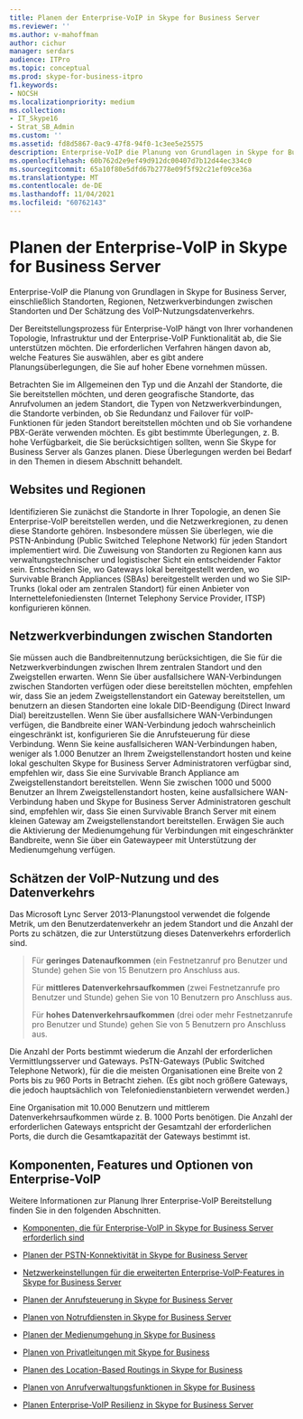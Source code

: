 ```yaml
---
title: Planen der Enterprise-VoIP in Skype for Business Server
ms.reviewer: ''
ms.author: v-mahoffman
author: cichur
manager: serdars
audience: ITPro
ms.topic: conceptual
ms.prod: skype-for-business-itpro
f1.keywords:
- NOCSH
ms.localizationpriority: medium
ms.collection:
- IT_Skype16
- Strat_SB_Admin
ms.custom: ''
ms.assetid: fd8d5867-0ac9-47f8-94f0-1c3ee5e25575
description: Enterprise-VoIP die Planung von Grundlagen in Skype for Business Server, einschließlich Standorten, Regionen, Netzwerkverbindungen zwischen Standorten und Der Schätzung des VoIP-Nutzungsdatenverkehrs.
ms.openlocfilehash: 60b762d2e9ef49d912dc00407d7b12d44ec334c0
ms.sourcegitcommit: 65a10f80e5dfd67b2778e09f5f92c21ef09ce36a
ms.translationtype: MT
ms.contentlocale: de-DE
ms.lasthandoff: 11/04/2021
ms.locfileid: "60762143"
---
```

# <a name="plan-for-enterprise-voice-in-skype-for-business-server"></a>Planen der Enterprise-VoIP in Skype for Business Server
 
Enterprise-VoIP die Planung von Grundlagen in Skype for Business Server, einschließlich Standorten, Regionen, Netzwerkverbindungen zwischen Standorten und Der Schätzung des VoIP-Nutzungsdatenverkehrs.
  
Der Bereitstellungsprozess für Enterprise-VoIP hängt von Ihrer vorhandenen Topologie, Infrastruktur und der Enterprise-VoIP Funktionalität ab, die Sie unterstützen möchten. Die erforderlichen Verfahren hängen davon ab, welche Features Sie auswählen, aber es gibt andere Planungsüberlegungen, die Sie auf hoher Ebene vornehmen müssen.
  
Betrachten Sie im Allgemeinen den Typ und die Anzahl der Standorte, die Sie bereitstellen möchten, und deren geografische Standorte, das Anrufvolumen an jedem Standort, die Typen von Netzwerkverbindungen, die Standorte verbinden, ob Sie Redundanz und Failover für voIP-Funktionen für jeden Standort bereitstellen möchten und ob Sie vorhandene PBX-Geräte verwenden möchten. Es gibt bestimmte Überlegungen, z. B. hohe Verfügbarkeit, die Sie berücksichtigen sollten, wenn Sie Skype for Business Server als Ganzes planen. Diese Überlegungen werden bei Bedarf in den Themen in diesem Abschnitt behandelt.
  
## <a name="sites-and-regions"></a>Websites und Regionen

Identifizieren Sie zunächst die Standorte in Ihrer Topologie, an denen Sie Enterprise-VoIP bereitstellen werden, und die Netzwerkregionen, zu denen diese Standorte gehören. Insbesondere müssen Sie überlegen, wie die PSTN-Anbindung (Public Switched Telephone Network) für jeden Standort implementiert wird. Die Zuweisung von Standorten zu Regionen kann aus verwaltungstechnischer und logistischer Sicht ein entscheidender Faktor sein. Entscheiden Sie, wo Gateways lokal bereitgestellt werden, wo Survivable Branch Appliances (SBAs) bereitgestellt werden und wo Sie SIP-Trunks (lokal oder am zentralen Standort) für einen Anbieter von Internettelefoniediensten (Internet Telephony Service Provider, ITSP) konfigurieren können.
  
## <a name="network-links-between-sites"></a>Netzwerkverbindungen zwischen Standorten

Sie müssen auch die Bandbreitennutzung berücksichtigen, die Sie für die Netzwerkverbindungen zwischen Ihrem zentralen Standort und den Zweigstellen erwarten. Wenn Sie über ausfallsichere WAN-Verbindungen zwischen Standorten verfügen oder diese bereitstellen möchten, empfehlen wir, dass Sie an jedem Zweigstellenstandort ein Gateway bereitstellen, um benutzern an diesen Standorten eine lokale DID-Beendigung (Direct Inward Dial) bereitzustellen. Wenn Sie über ausfallsichere WAN-Verbindungen verfügen, die Bandbreite einer WAN-Verbindung jedoch wahrscheinlich eingeschränkt ist, konfigurieren Sie die Anrufsteuerung für diese Verbindung. Wenn Sie keine ausfallsicheren WAN-Verbindungen haben, weniger als 1.000 Benutzer an Ihrem Zweigstellenstandort hosten und keine lokal geschulten Skype for Business Server Administratoren verfügbar sind, empfehlen wir, dass Sie eine Survivable Branch Appliance am Zweigstellenstandort bereitstellen. Wenn Sie zwischen 1000 und 5000 Benutzer an Ihrem Zweigstellenstandort hosten, keine ausfallsichere WAN-Verbindung haben und Skype for Business Server Administratoren geschult sind, empfehlen wir, dass Sie einen Survivable Branch Server mit einem kleinen Gateway am Zweigstellenstandort bereitstellen. Erwägen Sie auch die Aktivierung der Medienumgehung für Verbindungen mit eingeschränkter Bandbreite, wenn Sie über ein Gatewaypeer mit Unterstützung der Medienumgehung verfügen.
  
## <a name="estimating-voice-usage-and-traffic"></a>Schätzen der VoIP-Nutzung und des Datenverkehrs

Das Microsoft Lync Server 2013-Planungstool verwendet die folgende Metrik, um den Benutzerdatenverkehr an jedem Standort und die Anzahl der Ports zu schätzen, die zur Unterstützung dieses Datenverkehrs erforderlich sind.
  
> Für **geringes Datenaufkommen** (ein Festnetzanruf pro Benutzer und Stunde) gehen Sie von 15 Benutzern pro Anschluss aus.
> 
> Für **mittleres Datenverkehrsaufkommen** (zwei Festnetzanrufe pro Benutzer und Stunde) gehen Sie von 10 Benutzern pro Anschluss aus.
> 
> Für **hohes Datenverkehrsaufkommen** (drei oder mehr Festnetzanrufe pro Benutzer und Stunde) gehen Sie von 5 Benutzern pro Anschluss aus.
    
Die Anzahl der Ports bestimmt wiederum die Anzahl der erforderlichen Vermittlungsserver und Gateways. PsTN-Gateways (Public Switched Telephone Network), für die die meisten Organisationen eine Breite von 2 Ports bis zu 960 Ports in Betracht ziehen. (Es gibt noch größere Gateways, die jedoch hauptsächlich von Telefoniedienstanbietern verwendet werden.)
  
Eine Organisation mit 10.000 Benutzern und mittlerem Datenverkehrsaufkommen würde z. B. 1000 Ports benötigen. Die Anzahl der erforderlichen Gateways entspricht der Gesamtzahl der erforderlichen Ports, die durch die Gesamtkapazität der Gateways bestimmt ist.
  
## <a name="components-features-and-options-of-enterprise-voice"></a>Komponenten, Features und Optionen von Enterprise-VoIP

Weitere Informationen zur Planung Ihrer Enterprise-VoIP Bereitstellung finden Sie in den folgenden Abschnitten.
  
- [Komponenten, die für Enterprise-VoIP in Skype for Business Server erforderlich sind](components-required-for-enterprise-voice.md)
    
- [Planen der PSTN-Konnektivität in Skype for Business Server](pstn-connectivity-0.md)
    
- [Netzwerkeinstellungen für die erweiterten Enterprise-VoIP-Features in Skype for Business Server](network-settings-for-advanced-features.md)
    
- [Planen der Anrufsteuerung in Skype for Business Server](call-admission-control.md)
    
- [Planen von Notrufdiensten in Skype for Business Server](emergency-services.md)
    
- [Planen der Medienumgehung in Skype for Business](media-bypass.md)
    
- [Planen von Privatleitungen mit Skype for Business](private-telephone-lines.md)
    
- [Planen des Location-Based Routings in Skype for Business](location-based-routing.md)
    
- [Planen von Anrufverwaltungsfunktionen in Skype for Business](call-management-features.md)
    
- [Planen Enterprise-VoIP Resilienz in Skype for Business Server](enterprise-voice-resiliency.md)
    


